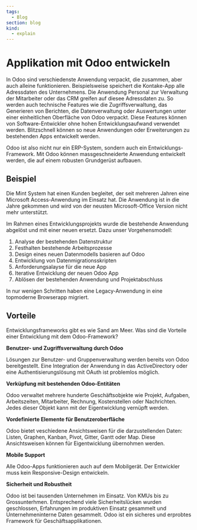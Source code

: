 ```yaml
---
tags:
  - Blog
section: blog
kind:
  - explain
---
```

# Applikation mit Odoo entwickeln

In Odoo sind verschiedenste Anwendung verpackt, die zusammen, aber auch alleine funktionieren. Beispielsweise speichert die Kontake-App alle Adressdaten des Unternehmens. Die Anwendung Personal zur Verwaltung der Mitarbeiter oder das CRM greifen auf diesee Adressdaten zu. So werden auch technische Features wie die Zugriffsverwaltung, das Generieren von Berichten, die Datenverwaltung oder Auswertungen unter einer einheitlichen Oberfläche von Odoo verpackt. Diese Features können von Software-Entwickler ohne hohen Entwicklungsaufwand verwendet werden. Blitzschnell können so neue Anwendungen oder Erweiterungen zu bestehenden Apps entwickelt werden.

Odoo ist also nicht nur ein ERP-System, sondern auch ein Entwicklungs-Framework. Mit Odoo können massgeschneiderte Anwendung entwickelt werden, die auf einem robusten Grundgerüst aufbauen.

## Beispiel

Die Mint System hat einen Kunden begleitet, der seit mehreren Jahren eine Microsoft Access-Anwendung im Einsatz hat. Die Anwendung ist in die Jahre gekommen und wird von der neusten Microsoft-Office Version nicht mehr unterstützt.

Im Rahmen eines Entwicklungsprojekts wurde die bestehende Anwendung abgelöst und mit einer neuen ersetzt. Dazu unser Vorgehensmodell:

1. Analyse der bestehenden Datenstruktur
2. Festhalten bestehende Arbeitsprozesse
3. Design eines neuen Datenmodells basieren auf Odoo
4. Entwicklung von Datenmigrationsskripten
5. Anforderungsalayse für die neue App
6. Iterative Entwicklung der neuen Odoo App
7. Ablösen der bestehenden Anwendung und Projektabschluss

In nur wenigen Schritten haben eine Legacy-Anwendung in eine topmoderne Browserapp migriert.

## Vorteile

Entwicklungsframeworks gibt es wie Sand am Meer. Was sind die Vorteile einer Entwicklung mit dem Odoo-Framework?

**Benutzer- und Zugriffsverwaltung durch Odoo**

Lösungen zur Benutzer- und Gruppenverwaltung werden bereits von Odoo bereitgestellt. Eine Integration der Anwendung in das ActiveDirectory oder eine Authentisierungslösung mit OAuth ist problemlos möglich.

**Verküpfung mit bestehenden Odoo-Entitäten**

Odoo verwaltet mehrere hunderte Geschäftsobjekte wie Projekt, Aufgaben, Arbeitszeiten, Mitarbeiter, Rechnung, Kostenstellen oder Nachrichten. Jedes dieser Objekt kann mit der Eigentwicklung vernüpft werden.

**Vordefinierte Elemente für Benutzeroberfläche**

Odoo bietet veschiedene Ansichtsweisen für die darzustellenden Daten: Listen, Graphen, Kanban, Pivot, Gitter, Gantt oder Map. Diese Ansichtsweisen können für Eigentwicklung übernohmen werden.

**Mobile Support**

Alle Odoo-Apps funktionieren auch auf dem Mobilgerät. Der Entwickler muss kein Responsive-Design entwickeln.

**Sicherheit und Robustheit**

Odoo ist bei tausenden Unternehmen im Einsatz. Von KMUs bis zu Grossunterhmen. Entsprechend viele Sicherheitslücken wurden geschlossen, Erfahrungen im produktiven Einsatz gesammelt und Unternehmeninterne Daten gesammelt. Odoo ist ein sicheres und erprobtes Framework für Geschäftsapplikationen.